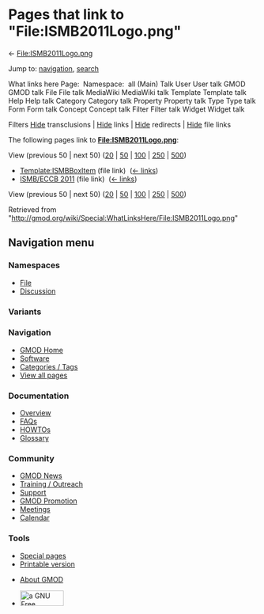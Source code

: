 <div id="mw-page-base" class="noprint">

</div>

<div id="mw-head-base" class="noprint">

</div>

<div id="content" class="mw-body" role="main">

<span id="top"></span>

<div id="mw-js-message" style="display:none;">

</div>



# <span dir="auto">Pages that link to "File:ISMB2011Logo.png"</span>

<div id="bodyContent">

<div id="contentSub">

←
[File:ISMB2011Logo.png](/wiki/File:ISMB2011Logo.png "File:ISMB2011Logo.png")

</div>

<div id="jump-to-nav" class="mw-jump">

Jump to: [navigation](#mw-navigation), [search](#p-search)

</div>

<div id="mw-content-text">

What links here Page:  Namespace:  all (Main) Talk User User talk GMOD
GMOD talk File File talk MediaWiki MediaWiki talk Template Template talk
Help Help talk Category Category talk Property Property talk Type Type
talk Form Form talk Concept Concept talk Filter Filter talk Widget
Widget talk

Filters
[Hide](/mediawiki/index.php?title=Special:WhatLinksHere/File:ISMB2011Logo.png&hidetrans=1 "Special:WhatLinksHere/File:ISMB2011Logo.png")
transclusions \|
[Hide](/mediawiki/index.php?title=Special:WhatLinksHere/File:ISMB2011Logo.png&hidelinks=1 "Special:WhatLinksHere/File:ISMB2011Logo.png")
links \|
[Hide](/mediawiki/index.php?title=Special:WhatLinksHere/File:ISMB2011Logo.png&hideredirs=1 "Special:WhatLinksHere/File:ISMB2011Logo.png")
redirects \|
[Hide](/mediawiki/index.php?title=Special:WhatLinksHere/File:ISMB2011Logo.png&hideimages=1 "Special:WhatLinksHere/File:ISMB2011Logo.png")
file links

The following pages link to
**[File:ISMB2011Logo.png](/wiki/File:ISMB2011Logo.png "File:ISMB2011Logo.png")**:

View (previous 50 \| next 50)
([20](/mediawiki/index.php?title=Special:WhatLinksHere/File:ISMB2011Logo.png&limit=20 "Special:WhatLinksHere/File:ISMB2011Logo.png")
\|
[50](/mediawiki/index.php?title=Special:WhatLinksHere/File:ISMB2011Logo.png&limit=50 "Special:WhatLinksHere/File:ISMB2011Logo.png")
\|
[100](/mediawiki/index.php?title=Special:WhatLinksHere/File:ISMB2011Logo.png&limit=100 "Special:WhatLinksHere/File:ISMB2011Logo.png")
\|
[250](/mediawiki/index.php?title=Special:WhatLinksHere/File:ISMB2011Logo.png&limit=250 "Special:WhatLinksHere/File:ISMB2011Logo.png")
\|
[500](/mediawiki/index.php?title=Special:WhatLinksHere/File:ISMB2011Logo.png&limit=500 "Special:WhatLinksHere/File:ISMB2011Logo.png"))

- [Template:ISMBBoxItem](/wiki/Template:ISMBBoxItem "Template:ISMBBoxItem")
  (file link) ‎ <span class="mw-whatlinkshere-tools">([←
  links](/mediawiki/index.php?title=Special:WhatLinksHere&target=Template%3AISMBBoxItem "Special:WhatLinksHere"))</span>
- [ISMB/ECCB 2011](/wiki/ISMB/ECCB_2011 "ISMB/ECCB 2011") (file link) ‎
  <span class="mw-whatlinkshere-tools">([←
  links](/mediawiki/index.php?title=Special:WhatLinksHere&target=ISMB%2FECCB+2011 "Special:WhatLinksHere"))</span>

View (previous 50 \| next 50)
([20](/mediawiki/index.php?title=Special:WhatLinksHere/File:ISMB2011Logo.png&limit=20 "Special:WhatLinksHere/File:ISMB2011Logo.png")
\|
[50](/mediawiki/index.php?title=Special:WhatLinksHere/File:ISMB2011Logo.png&limit=50 "Special:WhatLinksHere/File:ISMB2011Logo.png")
\|
[100](/mediawiki/index.php?title=Special:WhatLinksHere/File:ISMB2011Logo.png&limit=100 "Special:WhatLinksHere/File:ISMB2011Logo.png")
\|
[250](/mediawiki/index.php?title=Special:WhatLinksHere/File:ISMB2011Logo.png&limit=250 "Special:WhatLinksHere/File:ISMB2011Logo.png")
\|
[500](/mediawiki/index.php?title=Special:WhatLinksHere/File:ISMB2011Logo.png&limit=500 "Special:WhatLinksHere/File:ISMB2011Logo.png"))

</div>

<div class="printfooter">

Retrieved from
"<http://gmod.org/wiki/Special:WhatLinksHere/File:ISMB2011Logo.png>"

</div>

<div id="catlinks" class="catlinks catlinks-allhidden">

</div>

<div class="visualClear">

</div>

</div>

</div>

<div id="mw-navigation">

## Navigation menu

<div id="mw-head">



<div id="left-navigation">

<div id="p-namespaces" class="vectorTabs" role="navigation"
aria-labelledby="p-namespaces-label">

### Namespaces

- <span id="ca-nstab-image"><a href="/wiki/File:ISMB2011Logo.png" accesskey="c"
  title="View the file page [c]">File</a></span>
- <span id="ca-talk"><a
  href="/mediawiki/index.php?title=File_talk:ISMB2011Logo.png&amp;action=edit&amp;redlink=1"
  accesskey="t"
  title="Discussion about the content page [t]">Discussion</a></span>

</div>

<div id="p-variants" class="vectorMenu emptyPortlet" role="navigation"
aria-labelledby="p-variants-label">

### 

### Variants[](#)

<div class="menu">

</div>

</div>

</div>

<div id="right-navigation">





</div>



</div>

</div>

</div>

<div id="mw-panel">

<div id="p-logo" role="banner">

<a href="/wiki/Main_Page"
style="background-image: url(http://gmod.org/images/GMOD-cogs.png);"
title="Visit the main page"></a>

</div>

<div id="p-Navigation" class="portal" role="navigation"
aria-labelledby="p-Navigation-label">

### Navigation

<div class="body">

- <span id="n-GMOD-Home">[GMOD Home](/wiki/Main_Page)</span>
- <span id="n-Software">[Software](/wiki/GMOD_Components)</span>
- <span id="n-Categories-.2F-Tags">[Categories /
  Tags](/wiki/Categories)</span>
- <span id="n-View-all-pages">[View all
  pages](/wiki/Special:AllPages)</span>

</div>

</div>

<div id="p-Documentation" class="portal" role="navigation"
aria-labelledby="p-Documentation-label">

### Documentation

<div class="body">

- <span id="n-Overview">[Overview](/wiki/Overview)</span>
- <span id="n-FAQs">[FAQs](/wiki/Category:FAQ)</span>
- <span id="n-HOWTOs">[HOWTOs](/wiki/Category:HOWTO)</span>
- <span id="n-Glossary">[Glossary](/wiki/Glossary)</span>

</div>

</div>

<div id="p-Community" class="portal" role="navigation"
aria-labelledby="p-Community-label">

### Community

<div class="body">

- <span id="n-GMOD-News">[GMOD News](/wiki/GMOD_News)</span>
- <span id="n-Training-.2F-Outreach">[Training /
  Outreach](/wiki/Training_and_Outreach)</span>
- <span id="n-Support">[Support](/wiki/Support)</span>
- <span id="n-GMOD-Promotion">[GMOD
  Promotion](/wiki/GMOD_Promotion)</span>
- <span id="n-Meetings">[Meetings](/wiki/Meetings)</span>
- <span id="n-Calendar">[Calendar](/wiki/Calendar)</span>

</div>

</div>

<div id="p-tb" class="portal" role="navigation"
aria-labelledby="p-tb-label">

### Tools

<div class="body">

- <span id="t-specialpages"><a href="/wiki/Special:SpecialPages" accesskey="q"
  title="A list of all special pages [q]">Special pages</a></span>
- <span id="t-print"><a
  href="/mediawiki/index.php?title=Special:WhatLinksHere/File:ISMB2011Logo.png&amp;printable=yes"
  rel="alternate" accesskey="p"
  title="Printable version of this page [p]">Printable version</a></span>

</div>

</div>

</div>

</div>

<div id="footer" role="contentinfo">

- <span id="footer-places-about">[About
  GMOD](/wiki/GMOD:About "GMOD:About")</span>

<!-- -->

- <span id="footer-copyrightico">[<img src="http://www.gnu.org/graphics/gfdl-logo-small.png" width="88"
  height="31" alt="a GNU Free Documentation License" />](http://www.gnu.org/licenses/fdl-1.3.html)</span>


<div style="clear:both">

</div>

</div>
